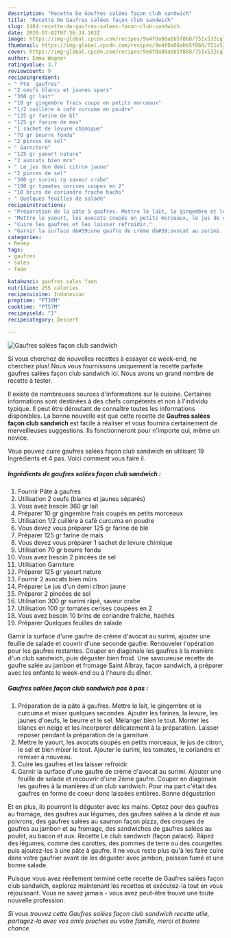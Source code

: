 ```yaml
---
description: "Recette De Gaufres salées façon club sandwich"
title: "Recette De Gaufres salées façon club sandwich"
slug: 2464-recette-de-gaufres-salees-facon-club-sandwich
date: 2020-07-02T07:56:34.102Z
image: https://img-global.cpcdn.com/recipes/9e4f0a08abb5f868/751x532cq70/gaufres-salees-facon-club-sandwich-photo-principale-de-la-recette.jpg
thumbnail: https://img-global.cpcdn.com/recipes/9e4f0a08abb5f868/751x532cq70/gaufres-salees-facon-club-sandwich-photo-principale-de-la-recette.jpg
cover: https://img-global.cpcdn.com/recipes/9e4f0a08abb5f868/751x532cq70/gaufres-salees-facon-club-sandwich-photo-principale-de-la-recette.jpg
author: Emma Wagner
ratingvalue: 3.7
reviewcount: 9
recipeingredient:
- " Pte  gaufres"
- "2 oeufs blancs et jaunes spars"
- "360 gr lait"
- "10 gr gingembre frais coups en petits morceaux"
- "1/2 cuillère à café curcuma en poudre"
- "125 gr farine de bl"
- "125 gr farine de mas"
- "1 sachet de levure chimique"
- "70 gr beurre fondu"
- "2 pinces de sel"
- " Garniture"
- "125 gr yaourt nature"
- "2 avocats bien mrs"
- " Le jus dun demi citron jaune"
- "2 pinces de sel"
- "300 gr surimi rp saveur crabe"
- "100 gr tomates cerises coupes en 2"
- "10 brins de coriandre frache hachs"
- " Quelques feuilles de salade"
recipeinstructions:
- "Préparation de la pâte à gaufres. Mettre le lait, le gingembre et le curcuma et mixer quelques secondes. Ajouter les farines, la levure, les jaunes d&#39;oeufs, le beurre et le sel. Mélanger bien le tout. Monter les blancs en neige et les incorporer délicatement à la préparation. Laisser reposer pendant la préparation de la garniture."
- "Mettre le yaourt, les avocats coupés en petits morceaux, le jus de citron, le sel et bien mixer le tout. Ajouter le surimi, les tomates, le coriandre et remixer à nouveau."
- "Cuire les gaufres et les laisser refroidir."
- "Garnir la surface d&#39;une gaufre de crème d&#39;avocat au surimi. Ajouter une feuille de salade et recouvrir d&#39;une 2ème gaufre. Couper en diagonale les gaufres à la manières d&#39;un club sandwich. Pour ma part c&#39;était des gaufres en forme de coeur donc laissées entières. Bonne dégustation"
categories:
- Resep
tags:
- gaufres
- sales
- faon

katakunci: gaufres sales faon 
nutrition: 255 calories
recipecuisine: Indonesian
preptime: "PT30M"
cooktime: "PT57M"
recipeyield: "1"
recipecategory: Dessert

---
```



![Gaufres salées façon club sandwich](https://img-global.cpcdn.com/recipes/9e4f0a08abb5f868/751x532cq70/gaufres-salees-facon-club-sandwich-photo-principale-de-la-recette.jpg)

Si vous cherchez de nouvelles recettes à essayer ce week-end, ne cherchez plus! Nous vous fournissons uniquement la recette parfaite gaufres salées façon club sandwich ici. Nous avons un grand nombre de recette à tester.

Il existe de nombreuses sources d'informations sur la cuisine. Certaines informations sont destinées à des chefs compétents et non à l'individu typique. Il peut être déroutant de connaître toutes les informations disponibles. La bonne nouvelle est que cette recette de <strong> Gaufres salées façon club sandwich </strong> est facile à réaliser et vous fournira certainement de merveilleuses suggestions. Ils fonctionneront pour n'importe qui, même un novice.

<!--inarticleads1-->

Vous pouvez cuire gaufres salées façon club sandwich en utilisant 19 Ingrédients et 4 pas. Voici comment vous faire il.

##### Ingrédients de gaufres salées façon club sandwich :

1. Fournir  Pâte à gaufres
1. Utilisation 2 oeufs (blancs et jaunes séparés)
1. Vous avez besoin 360 gr lait
1. Préparer 10 gr gingembre frais coupés en petits morceaux
1. Utilisation 1/2 cuillère à café curcuma en poudre
1. Vous devez vous préparer 125 gr farine de blé
1. Préparer 125 gr farine de maïs
1. Vous devez vous préparer 1 sachet de levure chimique
1. Utilisation 70 gr beurre fondu
1. Vous avez besoin 2 pincées de sel
1. Utilisation  Garniture
1. Préparer 125 gr yaourt nature
1. Fournir 2 avocats bien mûrs
1. Préparer  Le jus d&#39;un demi citron jaune
1. Préparer 2 pincées de sel
1. Utilisation 300 gr surimi râpé, saveur crabe
1. Utilisation 100 gr tomates cerises coupées en 2
1. Vous avez besoin 10 brins de coriandre fraîche, hachés
1. Préparer  Quelques feuilles de salade


Garnir la surface d&#39;une gaufre de crème d&#39;avocat au surimi, ajouter une feuille de salade et couvrir d&#39;une seconde gaufre. Renouveler l&#39;opération pour les gaufres restantes. Couper en diagonale les gaufres à la manière d&#39;un club sandwich, puis déguster bien froid. Une savoureuse recette de gaufre salée au jambon et fromage Saint Albray, façon sandwich, à préparer avec les enfants le week-end ou à l&#39;heure du dîner. 

<!--inarticleads2-->

##### Gaufres salées façon club sandwich pas à pas :

1. Préparation de la pâte à gaufres. Mettre le lait, le gingembre et le curcuma et mixer quelques secondes. Ajouter les farines, la levure, les jaunes d&#39;oeufs, le beurre et le sel. Mélanger bien le tout. Monter les blancs en neige et les incorporer délicatement à la préparation. Laisser reposer pendant la préparation de la garniture.
1. Mettre le yaourt, les avocats coupés en petits morceaux, le jus de citron, le sel et bien mixer le tout. Ajouter le surimi, les tomates, le coriandre et remixer à nouveau.
1. Cuire les gaufres et les laisser refroidir.
1. Garnir la surface d&#39;une gaufre de crème d&#39;avocat au surimi. Ajouter une feuille de salade et recouvrir d&#39;une 2ème gaufre. Couper en diagonale les gaufres à la manières d&#39;un club sandwich. Pour ma part c&#39;était des gaufres en forme de coeur donc laissées entières. Bonne dégustation


Et en plus, ils pourront la déguster avec les mains. Optez pour des gaufres au fromage, des gaufres aux légumes, des gaufres salées à la dinde et aux poivrons, des gaufres salées au saumon façon pizza, des croques de gaufres au jambon et au fromage, des sandwiches de gaufres salées au poulet, au bacon et aux. Recette Le club sandwich (façon palace). Râpez des légumes, comme des carottes, des pommes de terre ou des courgettes puis ajoutez-les à une pâte à gaufre. Il ne vous reste plus qu&#39;à les faire cuire dans votre gaufrier avant de les déguster avec jambon, poisson fumé et une bonne salade. 

<!--inarticleads1-->

<p>
Puisque vous avez réellement terminé cette recette de Gaufres salées façon club sandwich, explorez maintenant les recettes et exécutez-la tout en vous réjouissant. Vous ne savez jamais - vous avez peut-être trouvé une toute nouvelle profession.
</p>

<p>
<i>Si vous trouvez cette Gaufres salées façon club sandwich recette utile, partagez-la avec vos amis proches ou votre famille, merci et bonne chance.</i>
</p>
